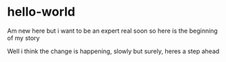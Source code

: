 # hello-world
Am new here but i want to be an expert real soon so here is the beginning of my story

Well i think the change is happening, slowly but surely, heres a step ahead
